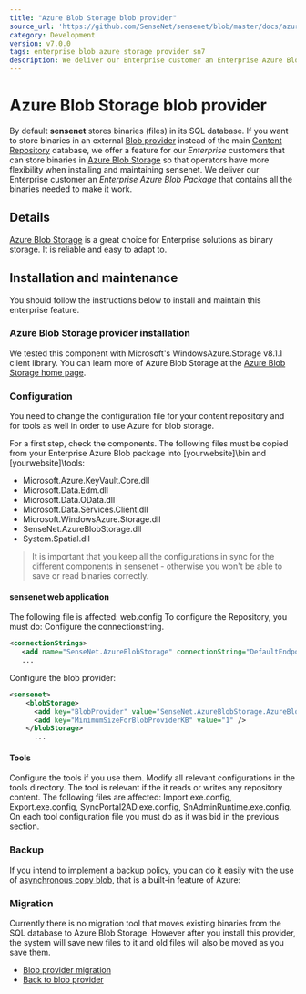 ```yaml
---
title: "Azure Blob Storage blob provider"
source_url: 'https://github.com/SenseNet/sensenet/blob/master/docs/azureblob-provider.md'
category: Development
version: v7.0.0
tags: enterprise blob azure storage provider sn7
description: We deliver our Enterprise customer an Enterprise Azure Blob Package that contains all the binaries needed to make it work.
---
```


# Azure Blob Storage blob provider

By default **sensenet** stores binaries (files) in its SQL database. If you want to store binaries in an external [Blob provider](blob-provider.md "sensenet blob provider") instead of the main [Content Repository](Content_Repository "wikilink") database, we offer a feature for our *Enterprise* customers that can store binaries in [Azure Blob Storage](https://azure.microsoft.com/en-gb/services/storage/blobs/) so that operators have more flexibility when installing and maintaining sensenet. We deliver our Enterprise customer an *Enterprise Azure Blob Package* that contains all the binaries needed to make it work.

## Details

[Azure Blob Storage](https://azure.microsoft.com/en-gb/services/storage/blobs/) is a great choice for Enterprise solutions as binary storage. It is reliable and easy to adapt to.

## Installation and maintenance

You should follow the instructions below to install and maintain this enterprise feature.

### Azure Blob Storage provider installation

We tested this component with Microsoft's WindowsAzure.Storage v8.1.1 client library. You can learn more of Azure Blob Storage at the [Azure Blob Storage home page](https://azure.microsoft.com/en-gb/services/storage/blobs/).

### Configuration

You need to change the configuration file for your content repository and for tools as well in order to use Azure for blob storage.

For a first step, check the components. The following files must be copied from your Enterprise Azure Blob package into \[yourwebsite\]\\bin and \[yourwebsite\]\\tools:

-   Microsoft.Azure.KeyVault.Core.dll
-   Microsoft.Data.Edm.dll
-   Microsoft.Data.OData.dll
-   Microsoft.Data.Services.Client.dll
-   Microsoft.WindowsAzure.Storage.dll
-   SenseNet.AzureBlobStorage.dll
-   System.Spatial.dll

> It is important that you keep all the configurations in sync for the different components in sensenet - otherwise you won't be able to save or read binaries correctly.

#### sensenet web application

The following file is affected: web.config To configure the Repository, you must do: Configure the connectionstring.

``` xml
<connectionStrings>
   <add name="SenseNet.AzureBlobStorage" connectionString="DefaultEndpointsProtocol=https;AccountName=[azure account name];AccountKey=[azure account key];EndpointSuffix=core.windows.net" />
   ...
```

Configure the blob provider:

``` xml
<sensenet>
    <blobStorage>
      <add key="BlobProvider" value="SenseNet.AzureBlobStorage.AzureBlobProvider" />
      <add key="MinimumSizeForBlobProviderKB" value="1" />
    </blobStorage>
      ...
```

#### Tools

Configure the tools if you use them. Modify all relevant configurations in the tools directory. The tool is relevant if the it reads or writes any repository content. The following files are affected: Import.exe.config, Export.exe.config, SyncPortal2AD.exe.config, SnAdminRuntime.exe.config. On each tool configuration file you must do as it was bid in the previous section.

### Backup

If you intend to implement a backup policy, you can do it easily with the use of [asynchronous copy blob](https://blogs.msdn.microsoft.com/windowsazurestorage/2012/06/12/introducing-asynchronous-cross-account-copy-blob/), that is a built-in feature of Azure:


### Migration

Currently there is no migration tool that moves existing binaries from the SQL database to Azure Blob Storage. However after you install this provider, the system will save new files to it and old files will also be moved as you save them.

-   [Blob provider migration](blob-provider.md#Migration "Migration")
 - [Back to blob provider](/_docs/blob-provider.md)

